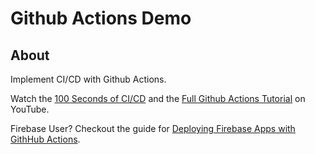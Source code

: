 # Github Actions Demo

## About

Implement CI/CD with Github Actions.

Watch the [100 Seconds of CI/CD](https://youtu.be/scEDHsr3APg) and the [Full Github Actions Tutorial](https://youtu.be/eB0nUzAI7M8) on YouTube.

Firebase User? Checkout the guide for [Deploying Firebase Apps with GithHub Actions](https://fireship.io/snippets/github-actions-deploy-angular-to-firebase-hosting/).
